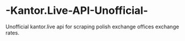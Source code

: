 # -Kantor.Live-API-Unofficial-
Unofficial kantor.live api for scraping polish exchange offices exchange rates.

